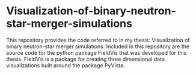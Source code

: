 # Visualization-of-binary-neutron-star-merger-simulations
This repository provides the code referred to in my thesis: Visualization of binary neutron-star merger simulations. Included in this repository are the source code for the python package FieldVis that was developed for this thesis. FieldVis is a package for creating three dimensional data visualizations built around the package PyVista.
